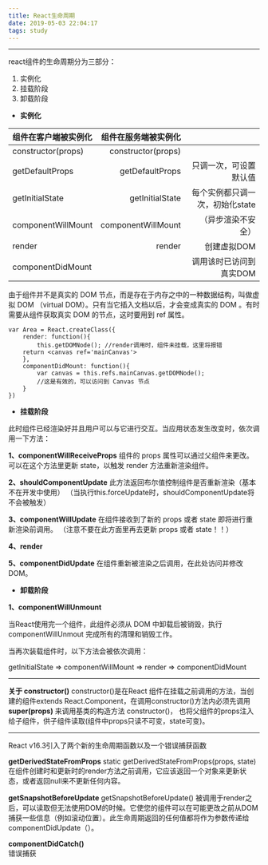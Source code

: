 ```yaml
---
title: React生命周期
date: 2019-05-03 22:04:17
tags: study
---
```


-------------------
react组件的生命周期分为三部分：
1.  实例化
2.  挂载阶段
3.  卸载阶段


- **实例化** 

| 组件在客户端被实例化 | 组件在服务端被实例化 | | 
| :-------- | --------:|--------:|
| constructor(props)   | constructor(props)  | 
| getDefaultProps   | getDefaultProps  | 只调一次，可设置默认值|
| getInitialState   | getInitialState  | 每个实例都只调一次，初始化state
| componentWillMount | componentWillMount  |  （异步渲染不安全）
| render | render  | 创建虚拟DOM |
| componentDidMount |   |  调用该时已访问到真实DOM


由于组件并不是真实的 DOM 节点，而是存在于内存之中的一种数据结构，叫做虚拟 DOM （virtual DOM）。只有当它插入文档以后，才会变成真实的 DOM 。有时需要从组件获取真实 DOM 的节点，这时要用到 ref 属性。


	var Area = React.createClass({
	    render: function(){
	        this.getDOMNode(); //render调用时，组件未挂载，这里将报错
        return <canvas ref='mainCanvas'>
	    },
	    componentDidMount: function(){
	        var canvas = this.refs.mainCanvas.getDOMNode();
	        //这是有效的，可以访问到 Canvas 节点
	    }
	})

- **挂载阶段** 

此时组件已经渲染好并且用户可以与它进行交互。当应用状态发生改变时，依次调用一下方法：

**1、componentWillReceiveProps**
组件的 props 属性可以通过父组件来更改。可以在这个方法里更新 state，以触发 render 方法重新渲染组件。

**2、shouldComponentUpdate**
此方法返回布尔值控制组件是否重新渲染（基本不在开发中使用）
（当执行this.forceUpdate时，shouldComponentUpdate将不会被触发）

**3、componentWillUpdate**
在组件接收到了新的 props 或者 state 即将进行重新渲染前调用。
（注意不要在此方面里再去更新 props 或者 state！！）

**4、render**

**5、componentDidUpdate**
在组件重新被渲染之后调用，在此处访问并修改DOM。


- **卸载阶段** 

**1、componentWillUnmount**

当React使用完一个组件，此组件必须从 DOM 中卸载后被销毁，执行 componentWillUnmout 完成所有的清理和销毁工作。

当再次装载组件时，以下方法会被依次调用：

getInitialState => componentWillMount => render => componentDidMount

-------------------

**关于 constructor()**
constructor()是在React 组件在挂载之前调用的方法，当创建的组件extends React.Component，在调用constructor()方法内必须先调用 **super(props)** 来调用基类的构造方法 constructor()， 也将父组件的props注入给子组件，供子组件读取(组件中props只读不可变，state可变)。

-------------------

React v16.3引入了两个新的生命周期函数以及一个错误捕获函数

**getDerivedStateFromProps**
static getDerivedStateFromProps(props, state) 在组件创建时和更新时的render方法之前调用，它应该返回一个对象来更新状态，或者返回null来不更新任何内容。

**getSnapshotBeforeUpdate**
getSnapshotBeforeUpdate() 被调用于render之后，可以读取但无法使用DOM的时候。它使您的组件可以在可能更改之前从DOM捕获一些信息（例如滚动位置）。此生命周期返回的任何值都将作为参数传递给componentDidUpdate（）。

**componentDidCatch()**  
错误捕获
